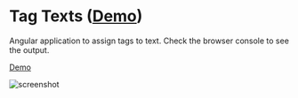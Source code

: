 # Tag Texts ([Demo](https://chrisjollydj.github.io/angular-text-tag))
Angular application to assign tags to text. Check the browser console to see the output.


[Demo](https://chrisjollydj.github.io/angular-text-tag)


![screenshot](https://repository-images.githubusercontent.com/218450856/3d6b4700-fb10-11e9-95d0-5c4772572db5)
